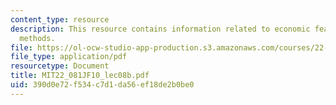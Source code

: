 ```yaml
---
content_type: resource
description: This resource contains information related to economic feasibility assessment
  methods.
file: https://ol-ocw-studio-app-production.s3.amazonaws.com/courses/22-081j-introduction-to-sustainable-energy-fall-2010/390d0e72f534c7d1da56ef18de2b0be0_MIT22_081JF10_lec08b.pdf
file_type: application/pdf
resourcetype: Document
title: MIT22_081JF10_lec08b.pdf
uid: 390d0e72-f534-c7d1-da56-ef18de2b0be0
---
```

